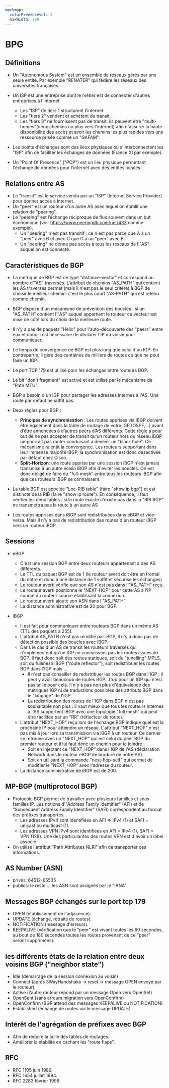 ```yaml
---
markmap:
  colorFreezeLevel: 2
  maxWidth: 700
---
```


# BPG
## Définitions 

- Un "Autonomous System" est un ensemble de réseaux gérés par une seule entité. Par exemple "RENATER" qui fédère les réseaux des universités françaises.
- Un ISP est une entreprise dont le métier est de connecter d'autres entreprises à l'internet.
  
    - Les "ISP" de tiers 1 structurent l'internet.
    - Les "tiers 2" vendent et achètent du transit.
    - Les "tiers 3" ne fournissent pas de transit. Ils peuvent être "multi-homés"(deux chemins ou plus vers l'internet) afin d'assurer la haute disponibilité des accès et avoir les chemins les plus rapides vers une ressource prisée comme un "GAFAM".

- Les points d'échanges sont des lieux physiques où s'interconnectent les "ISP" afin de faciliter les échanges de données (France XI par exemple).
- Un "Point Of Presence" ("POP") est un lieu physique permettant l'échange de données pour l'internet avec des entités locales.

## Relations entre AS

- Le "transit" est le service vendu par un "ISP" (Internet Service Provider) pour donner accès à Internet.
- Un "peer" est un routeur d'un autre AS avec lequel on établit une relation de "peering".
- Le "peering" est l’échange réciproque de flux souvent dans un but économique (voir <https://www.peeringdb.com/net/433> comme exemple).
  - Un "peering" n'est pas transitif : ce n'est pas parce que A à un "peer" avec B et avec C que C a un "peer" avec B.
  - Un "peering" ne donne pas accès à tous les réseaux de l'"AS" auquel on est connecté.

## Caractéristiques de BGP

- La métrique de BGP est de type "distance-vector" et correspond au nombre d'"AS" traversés. L'attribut de chemins "AS_PATH" qui contient les AS traversés permet (mais il n'est pas le seul critère) à BGP de choisir le meilleur chemin: c'est le plus court "AS-PATH" qui est retenu comme chemin.
-  BGP dispose d'un mécanisme de prévention des boucles : si un "AS_PATH" contient l'"AS" auquel appartient le routeur ce vecteur est mise de côté lors du choix de la meilleure route.
- Il n'y a pas de paquets "Hello" pour l'auto-découverte des "peers" entre eux et donc il est nécessaire de déclarer l'IP du voisin pour communiquer.
- Le temps de convergence de BGP est plus long que celui d'un IGP. En contrepartie, il gère des centaines de milliers de routes ce que ne peut faire un IGP.
- Le port TCP 179 est utilisé pour les échanges entre routeurs BGP. 
- Le bit "don't fragment" est activé et est utilisé par le mécanisme de "Path MTU".
- BGP a besoin d'un IGP pour partager les adresses internes à l'AS. Une route par défaut ne suffit pas.
- Deux règles pour BGP :
   - **Principes de synchronisation** : Les routes apprises via iBGP doivent être également dans la table de routage de votre IGP (OSPF,…) avant d’être annoncées à d’autres peers d’AS différents. Cette règle a pour but de ne pas accepter de transit qu'un routeur hors du réseau iBGP ne pourrait pas router conduisant à devenir un "black hole". Ce mécanisme ralentit la convergence. Les routeurs supportant dans leur immense majorité iBGP, la synchronisation est donc désactivée par défaut chez Cisco.
   - **Split-Horizon**: une route apprise par une session iBGP n'est jamais transmise à un autre voisin iBGP afin d'éviter les boucles. On est donc obligé de faire du "full-mesh" entre tous les routeurs iBGP afin que ces routeurs iBGP se connaissent.

- La table BGP est appelée "Loc-RIB table" (faire "show ip bgp") et est distincte de la RIB (faire "show ip route"). En conséquence,  il faut vérifier les deux tables : si la route exacte n'existe pas dans la "RIB BGP" ne transmettra pas la route à un autre AS 
- Les routes apprises dans iBGP sont redistribuées dans eBGP et vice-versa. Mais il n'y a pas de redistribution des routes d'un routeur iBGP vers un routeur iBGP.

## Sessions

- eBGP
  - C'est une session BGP entre deux routeurs appartenant à des AS différents.
  - Le TTL du paquet BGP est de 1 (le routeur averti doit être en frontal du nôtre et donc à une distance de 1 suffit et sécurise les échanges)
  - Le routeur averti vérifie que son AS n'est pas dans l'"AS_PATH" reçu. 
  - Le routeur averti positionne le "NEXT-HOP" pour cette AS à l'IP source du routeur source établissant la connexion.
  - Le routeur averti ajoute son ASN dans l'"AS_PATH".
  - La distance administrative est de 20 pour BGP.
  
- iBGP 
  - Il est fait pour communiquer entre routeurs BGP dans un même AS (TTL des paquets à 255).
  - L'attribut AS_PATH n'est pas modifié par iBGP, il n'y a donc pas de détection possible des boucles avec iBGP.
  - Dans le cas d'un AS de transit les routeurs traversés qui n'implémentent qu'un IGP ne connaissent 
    pas les routes issues de BGP. Il faut donc soit des routes statiques, soit du "tunelling" MPLS, soit du fullmesh iBGP ("route reflector"), soit redistribuer les routes BGP dans l'IGP mais ...
    - Il n'est pas conseiller de redistribuer les routes BGP dans l'IGP : il peut y avoir beaucoup de routes BGP...trop pour un IGP qui n'est pas taillé pour cela. Il n'y a pas non plus d'équivalence des métriques IGP ni de traductions possibles des attributs BGP dans le "langage" de l'IGP. 
    - La redistribution des routes de l'IGP dans BGP n'est pas souhaitable non plus : il vaut mieux que tous les routeurs internes à l'AS supportent iBGP avec une topologie "full mesh" qui peut être facilitée par un "RR" (réflecteur de route).
  - L'attribut "NEXT_HOP" reçu lors de l'échange BGP indique quel est la prochaine IP pour atteindre un réseau. L'attribut "NEXT_HOP" n'est pas mis à jour lors sa transmission via iBGP à un routeur. Ce dernier se retrouve avec un "NEXT_HOP" qui est celui du peer BGP du premier routeur et il lui faut donc un chemin pour le joindre :  
     - Soit en injectant ce "NEXT_HOP"  dans l'IGP de l'AS (déclaration Network dans le routeur eBGP de bordure de notre AS).
     - Soit en utilisant la commande "next-hop-self" qui permet de modifier le "NEXT_HOP" avec l'adresse du routeur.
  - La distance administrative de iBGP est de 200. 
   
## MP-BGP (multiprotocol BGP)

- Protocole BGP permet de travailler avec plusieurs familles et sous familles IP.
Les notions d'"Address Family Identifier" (AFI) et de "Subsequent Address Family Identifier" (SAFI) correspondent au format des préfixes transportés:
  - Les adresses IPv4 sont identifiées en AFI => IPv4 (1) et SAFI = unicast ou multicast (1).
  - Les adresses VPN IPv4 sont identifiées en AFI = IPv4 (1), SAFI = VPN (128). Une des particularités des routes VPN est d'avoir un label associé.
- On utilise l'attribut "Path Attributes NLRI" afin de transporter ces informations.
      
## AS Number (ASN)

- privés: 64512-65535
- publics: le reste ... les ASN sont assignés par le "IANA"

## Messages BGP échangés sur le port tcp 179

- OPEN (établissement de l'adjacence).
- UPDATE (échange, retraits de routes).
- NOTIFICATION (message d'erreurs).
- KEEPALIVE (vérification que le "peer" est vivant toutes les 60 secondes, au bout de 180 secondes toutes les routes provenant de ce "peer" seront supprimées).
  
## les différents états de la relation entre deux voisins BGP ("neighbor state")

- Idle (démarrage de la session connexion au voisin)
- Connect (après 3WayHandshake -> reset -> message OPEN envoyé par le routeur).
- Active (l'autre routeur répond par un message Open vers OpenSet)
- OpenSent (sans erreurs migration vers OpenConfirm)
- OpenConfirm (BGP attend des messages KEEPALIVE ou NOTIFICATION)
- Established (échange de routes via le message UPDATE)

## Intérêt de l'agrégation de préfixes avec BGP

- Afin de réduire la taille des tables de routages.
- Améliorer la stabilité en cachant les "route flaps". 

## RFC

- RFC 1105 juin 1989.
- RFC 1654 juillet 1994.
- RFC 2283 février 1998.

